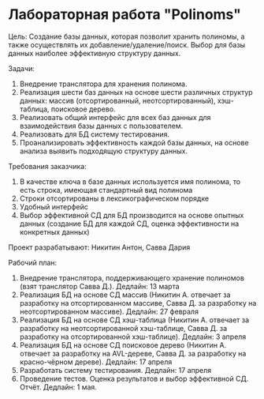 # Лабораторная работа "Polinoms"

Цель:
Создание базы данных, которая позволит хранить полиномы, а также осуществлять их добавление/удаление/поиск. Выбор для базы данных наиболее эффективную структуру данных.

Задачи:
1.	Внедрение транслятора для хранения полинома.
2.	Реализация шести баз данных на основе шести различных структур данных: массив (отсортированный, неотсортированный), хэш-таблица, поисковое дерево.
3.	Реализовать общий интерфейс для всех баз данных для взаимодействия базы данных с пользователем.
4.	Реализовать для БД систему тестирования.
5.	Проанализировать эффективность каждой базы данных, на основе анализа выявить подходящую структуру данных.


Требования заказчика:
1. В качестве ключа в базе данных используется имя полинома, то есть строка, имеющая стандартный вид полинома
2. Строки отсортированы в лексикографическом порядке
3. Удобный интерфейс
4. Выбор эффективной СД для БД производится на основе опытных данных (создание БД для каждой СД, оценка эффективности на конкретных данных)

Проект разрабатывают: Никитин Антон, Савва Дария

Рабочий план:

1.  Внедрение транслятора, поддерживающего хранение полиномов (взят транслятор Савва Д.). Дедлайн: 13 марта 
2.  Реализация БД на основе СД массив (Никитин А. отвечает за разработку на отсортированном массиве, Савва Д. за разработку на неотсортированном массиве). Дедлайн: 27 февраля
3.  Реализация БД на основе СД хэш-таблица (Никитин А. отвечает за разработку на неотсортированной хэш-таблице, Савва Д. за разработку на отсортированной хэш-таблице). Дедлайн: 3 апреля
4.  Реализация БД на основе СД поисковое дерево (Никитин А. отвечает за разработку на AVL-дереве, Савва Д. за разработку на красно-чёрном дереве). Дедлайн: 17 апреля
5.  Разработать систему тестирования. Дедлайн: 17 апреля
6.  Проведение тестов. Оценка результатов и выбор эффективной СД. Отчёт. Дедлайн: 1 мая.
